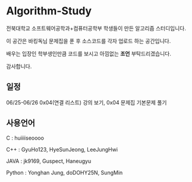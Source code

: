 # Algorithm-Study

전북대학교 소프트웨어공학과+컴퓨터공학부 학생들이 만든 알고리즘 스터디입니다.


이 공간은 바킹독님 문제집을 푼 후 소스코드를 각자 업로드 하는 공간입니다.


배우는 입장인 학부생인만큼 코드를 보시고 아낌없는 **조언** 부탁드리겠습니다.


감사합니다.

## 일정

06/25-06/26  0x04(연결 리스트) 강의 보기, 0x04 문제집 기본문제 풀기

## 사용언어
C : huiiiiseoooo

C++ : GyuHo123, HyeSunJeong, LeeJungHwi

JAVA : jk9169, Guspect, Haneugyu

Python : Yonghan Jung, doDOHY25N, SungMin
